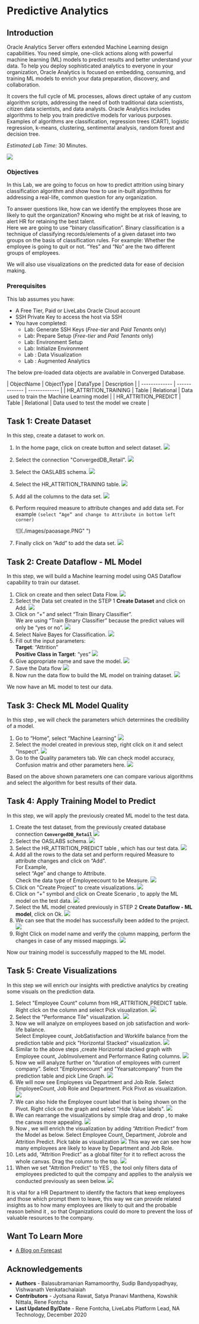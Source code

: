 # Predictive Analytics

## Introduction
Oracle Analytics Server offers extended Machine Learning design capabilities. You need simple, one-click actions along with powerful machine learning (ML) models to predict results and better understand your data. To help you deploy sophisticated analytics to everyone in your organization, Oracle Analytics is focused on embedding, consuming, and training ML models to enrich your data preparation, discovery, and collaboration.  

It covers the full cycle of ML processes, allows direct uptake of any custom algorithm scripts, addressing the need of both traditional data scientists, citizen data scientists, and data analysts.  Oracle Analytics includes algorithms to help you train predictive models for various purposes. Examples of algorithms are classification, regression trees (CART), logistic regression, k-means, clustering, sentimental analysis, random forest and decision tree.

*Estimated Lab Time:* 30 Minutes.

  ![](./images/predictiveanalytics.png " ")

### Objectives
In this Lab, we are going to focus on how to predict attrition using binary classification algorithm and show how to use in-built algorithms for addressing a real-life, common question for any organization.  

To answer questions like, how can we identify the employees those are likely to quit the organization? Knowing who might be at risk of leaving, to alert HR for retaining the best talent.  
Here we are going to use “binary classification”. Binary classification is a technique of classifying records/elements of a given dataset into two groups on the basis of classification rules. For example: Whether the employee is going to quit or not. “Yes” and “No” are the two different groups of employees.

We will also use visualizations on the predicted data for ease of decision making.

### Prerequisites
This lab assumes you have:
- A Free Tier, Paid or LiveLabs Oracle Cloud account
- SSH Private Key to access the host via SSH
- You have completed:
    - Lab: Generate SSH Keys (*Free-tier* and *Paid Tenants* only)
    - Lab: Prepare Setup (*Free-tier* and *Paid Tenants* only)
    - Lab: Environment Setup
    - Lab: Initialize Environment
    - Lab : Data Visualization  
    - Lab : Augmented Analytics

The below pre-loaded data objects are available in Converged Database.

| ObjectName  | ObjectType  | DataType  | Description  |
| ------------- | ------------- | ------------- |
| HR\_ATTRITION\_TRAINING | Table | Relational  | Data used to train the Machine Learning model |
| HR\_ATTRITION\_PREDICT | Table | Relational | Data used to test the model we create |


## Task 1: Create Dataset

In this step, create a dataset to work on.

1. In the home page, click on create button and select dataset.
    ![](./images/paoas1.0.png " ")
2. Select the connection "ConvergedDB_Retail".
    ![](./images/paoas1.1.png " ")
3. Select the OASLABS schema.
    ![](./images/paoas1.2.png " ")
4. Select the HR\_ATTRITION\_TRAINING table.
    ![](./images/paoas1.3.png " ")
5. Add all the columns to the data set.
    ![](./images/paoas1.4.png " ")
6. Perform required measure to attribute changes and add data set. For example  `(select “Age” and change to Attribute in bottom left corner)`

    ![](./images/paoasage.PNG" ")
7. Finally click on “Add” to add the data set.
    ![](./images/paoas1.5.png " ")

## Task 2: Create Dataflow - ML Model

In this step, we will build a Machine learning model using OAS Dataflow capability to train our dataset.

1. Click on create and then select Data Flow.
    ![](./images/paoas2.1.png " ")
2. Select the Data set created in the STEP 1 **Create Dataset** and click on Add.
    ![](./images/paoas2.2.png " ")
3. Click on “+” and select “Train Binary Classifier”.  
  We are using “Train Binary Classifier” because the predict values will only be “yes or no”.
    ![](./images/paoas2.4.png " ")
4. Select Naïve Bayes for Classification.
    ![](./images/paoas2.5.png " ")
5. Fill out the input parameters:  
  **Target**: “Attrition”  
  **Positive Class in Target**: “yes”
    ![](./images/paoas2.6.png " ")
6. Give appropriate name and save the model.
    ![](./images/paoas2.7.png " ")
7. Save the Data flow
    ![](./images/paoas2.8.png " ")
8. Now run the data flow to build the ML model on training dataset.
    ![](./images/paoas2.9.png " ")

We now have an ML model to test our data.

## Task 3: Check ML Model Quality

In this step , we will check the parameters which determines the credibility of a model.

1. Go to “Home”, select “Machine Learning”
    ![](./images/paoas3.1.png " ")
2. Select the model created in previous step, right click on it and select "Inspect".
    ![](./images/paoas3.2.png " ")
3. Go to the Quality parameters tab. We can check model accuracy, Confusion matrix and other parameters here.
    ![](./images/paoas3.3.png " ")

 Based on the above shown parameters one can compare various algorithms and select the algorithm for best results of their data.

## Task 4: Apply Training Model to Predict

In this step, we will apply the previously created ML model to the test data.

1. Create the test dataset, from the previously created database connection **`ConvergedDB_Retail`**
    ![](./images/paoas4.1.png " ")
2. Select the OASLABS schema.
    ![](./images/paoas4.2.png " ")
3. Select the HR\_ATTRITION\_PREDICT table , which has our test data.
    ![](./images/paoas4.3.png " ")
4. Add all the rows to the data set and perform required Measure to attribute changes and click on “Add".  
 For Example,  
       select “Age” and change to Attribute.  
       Check the data type of Employeecount to be Measure.
    ![](./images/paoas4.4.png " ")
5. Click on "Create Project" to create visualizations.
    ![](./images/paoas4.5.png " ")
6. Click on “+” symbol  and click on Create Scenario , to apply the ML model on the test data.
    ![](./images/paoas4.6.png " ")
7. Select the ML model created previously in STEP 2 **Create Dataflow - ML model**, click on Ok.
    ![](./images/paoas4.7.png " ")
8. We can see that the model has successfully been added to the project.
    ![](./images/paoas4.8.png " ")
9.  Right Click on model name and verify the column mapping, perform the changes in case of any missed mappings.
    ![](./images/paoas4.9.png " ")

Now our training model is successfully mapped to the ML model.


## Task 5: Create Visualizations

In this step we will enrich our insights with predictive analytics by creating some visuals on the prediction data.

1. Select "Employee Count" column from HR\_ATTRITION\_PREDICT table.  
Right click on the column and select Pick visualization.
    ![](./images/paoas5.1.png " ")
2. Select the "Performance Tile" visualization.
    ![](./images/paoas5.2.png " ")
3. Now we will analyze on employees based on job satisfaction and work-life balance.  
     Select Employee count, JobSatisfaction and Worklife balance from the prediction table and pick "Horizontal Stacked" visualization.
    ![](./images/paoas5.3.png " ")
4. Similar to the above steps ,create Horizontal stacked graph with Employee count, JobInvolvement and Performance Rating columns.
    ![](./images/paoas5.4.png " ")
5. Now we will analyze further on “duration of employees with current company”.  Select "Employeecount" and "Yearsatcompany" from the prediction table and pick Line Graph.
    ![](./images/paoas5.5.png " ")
6. We will now see Employees via Department and Job Role.  Select EmployeeCount, Job Role and Department. Pick Pivot as visualization.
    ![](./images/paoas5.6.png " ")
7. We can also hide the Employee count label that is being shown on the Pivot. Right click on the graph and select "Hide Value labels".
    ![](./images/paoas5.7.png " ")
8. We can rearrange the visualizations by simple drag and drop , to make the canvas more appealing.
    ![](./images/paoas5.8.png " ")
9. Now , we will enrich the visualization by adding “Attrition Predict” from the Model as below.  Select Employee Count, Department, Jobrole and Attrition Predict. Pick table as visualization
    ![](./images/paoas5.9.png " ")
This way we can see how many employees are likely to leave by Department and Job Role.
10. Lets add, “Attrition Predict” as a global filter for it to reflect across the whole canvas.  Drag the column to the top.
    ![](./images/paoas5.10.png " ")
11. When we set "Attrition Predict" to YES , the tool only filters data of employees predicted to quit the company and applies to the analysis we conducted previously as seen below.
    ![](./images/paoas5.11.PNG " ")

It is vital for a HR Department to identify the factors that keep employees and those which prompt them to leave, this way we can provide related insights as to how many employees are likely to quit and the probable reason behind it , so that Organizations could do more to prevent the loss of valuable resources to the company.

## Want To Learn More

- [A Blog on Forecast](https://blogs.oracle.com/analytics/is-your-forecasting-like-running-with-scissors-feature-friday)


## Acknowledgements

- **Authors** - Balasubramanian Ramamoorthy, Sudip Bandyopadhyay, Vishwanath Venkatachalaiah
- **Contributors** - Jyotsana Rawat, Satya Pranavi Manthena, Kowshik Nittala, Rene Fontcha
- **Last Updated By/Date** - Rene Fontcha, LiveLabs Platform Lead, NA Technology, December 2020
